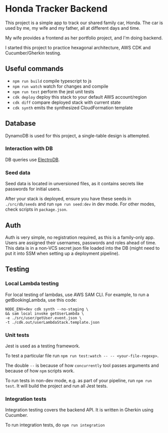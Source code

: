 # Honda Tracker Backend

This project is a simple app to track our shared family car, Honda. The car is used by me, my wife and my father, all at different days and time.

My wife provides a frontend as her portfolio project, and I'm doing backend. 

I started this project to practice hexagonal architecture, AWS CDK and Cucumber/Gherkin testing.

## Useful commands

* `npm run build`   compile typescript to js
* `npm run watch`   watch for changes and compile
* `npm run test`    perform the jest unit tests
* `cdk deploy`      deploy this stack to your default AWS account/region
* `cdk diff`        compare deployed stack with current state
* `cdk synth`       emits the synthesized CloudFormation template

## Database
DynamoDB is used for this project, a single-table design is attempted.

### Interaction with DB
DB queries use [ElectroDB](https://github.com/tywalch/electrodb).

### Seed data
Seed data is located in unversioned files, as it contains secrets like passwords for initial users.

After your stack is deployed, ensure you have these seeds in `./src/db/seeds` and run `npm run seed:dev` in dev mode. For other modes, check scripts in `package.json`.

## Auth
[//]: # (TODO add auth implementation docs)
Auth is very simple, no registration required, as this is a family-only app. Users are assigned their usernames, passwords and roles ahead of time. This data is in a non-VCS secret json file loaded into the DB (might need to put it into SSM when setting up a deployment pipeline).

## Testing

### Local Lambda testing
For local testing of lambdas, use AWS SAM CLI. For example, to run a getBookingLambda, use this code:

```
NODE_ENV=dev cdk synth --no-staging \
&& sam local invoke getUserLambda \
-e ./src/user/getUser.event.json \
-t ./cdk.out/userLambdaStack.template.json
```

### Unit tests
Jest is used as a testing framework.

To test a particular file run `npm run test:watch -- -- <your-file-regexp>`.

The double `--` is because of how `concurrently` tool passes arguments and because of how `npm` scripts work.

To run tests in non-dev mode, e.g. as part of your pipeline, run `npm run test`. It will build the project and run all Jest tests.

### Integration tests
Integration testing covers the backend API. It is written in Gherkin using Cucumber.

To run integration tests, do `npm run integration`

